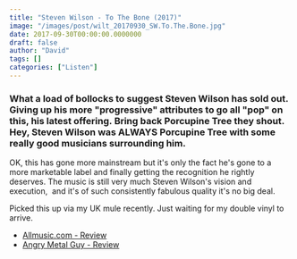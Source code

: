 ```yaml
---
title: "Steven Wilson - To The Bone (2017)"
image: "/images/post/wilt_20170930_SW.To.The.Bone.jpg"
date: 2017-09-30T00:00:00.0000000
draft: false
author: "David"
tags: []
categories: ["Listen"]
---
```

### What a load of bollocks to suggest Steven Wilson has sold out. Giving up his more "progressive" attributes to go all "pop" on this, his latest offering. Bring back Porcupine Tree they shout. Hey, Steven Wilson was ALWAYS Porcupine Tree with some really good musicians surrounding him.  

 OK, this has gone more mainstream but it's only the fact he's gone to a more marketable label and finally getting the recognition he rightly deserves. The music is still very much Steven Wilson's vision and execution,  and it's of such consistently fabulous quality it's no big deal.

 Picked this up via my UK mule recently. Just waiting for my double vinyl to arrive.

-  [Allmusic.com - Review](http://www.allmusic.com/album/to-the-bone-mw0003073284)
-  [Angry Metal Guy - Review](http://www.angrymetalguy.com/steven-wilson-bone-review/)